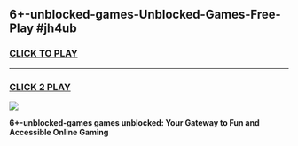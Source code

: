 
## 6+-unblocked-games-Unblocked-Games-Free-Play #jh4ub
<h3>
<a href="https://us.freeplayer.one?title=6+-unblocked-games&ref=9M">CLICK TO PLAY</a></h3>
<hr>

<h3>
<a href="https://us.freeplayer.one?title=6+-unblocked-games&ref=9M">CLICK 2 PLAY</a>
  
</h3>

<a href="https://us.freeplayer.one?title=6+-unblocked-games&ref=9M"><img src="https://clearcache.store/games.png"></a>


**6+-unblocked-games games unblocked: Your Gateway to Fun and Accessible Online Gaming**
